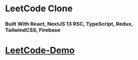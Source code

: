 # LeetCode Clone 

### Built With React, NextJS 13 RSC, TypeScript, Redux, TailwindCSS, Firebase

# [LeetCode-Demo](https://leetcode-demo.vercel.app/)
